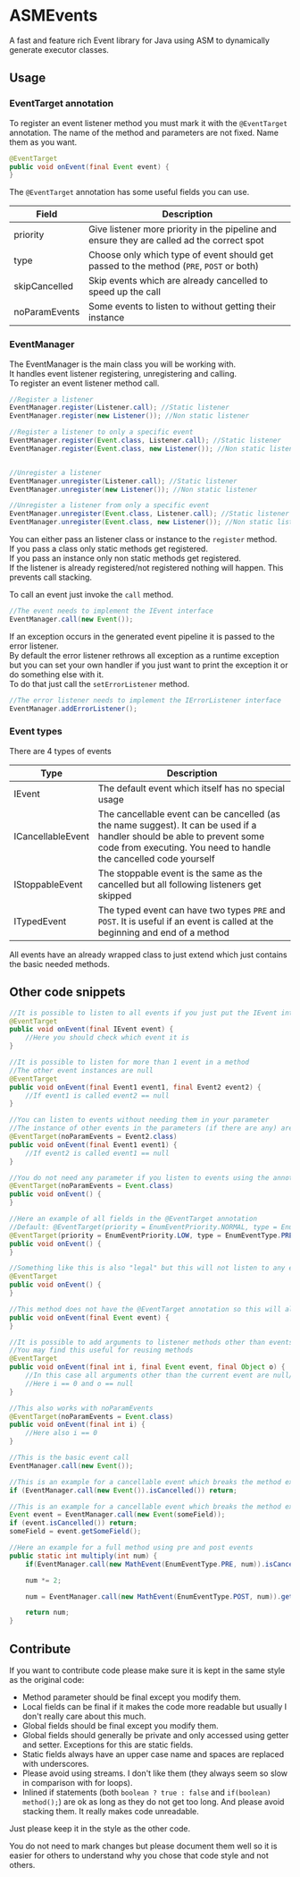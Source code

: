# ASMEvents
A fast and feature rich Event library for Java using ASM to dynamically generate executor classes.

## Usage
### EventTarget annotation
To register an event listener method you must mark it with the `@EventTarget` annotation. The name of the method and parameters are not fixed. Name them as you want.
```Java
@EventTarget
public void onEvent(final Event event) {
}
```
The `@EventTarget` annotation has some useful fields you can use.  

| Field         | Description                                                                                |
| ------------- | ------------------------------------------------------------------------------------------ |
| priority      | Give listener more priority in the pipeline and ensure they are called ad the correct spot |
| type          | Choose only which type of event should get passed to the method (`PRE`, `POST` or both)    |
| skipCancelled | Skip events which are already cancelled to speed up the call                               |
| noParamEvents | Some events to listen to without getting their instance                                    |

### EventManager
The EventManager is the main class you will be working with.  
It handles event listener registering, unregistering and calling.  
To register an event listener method call.
```Java
//Register a listener
EventManager.register(Listener.call); //Static listener
EventManager.register(new Listener()); //Non static listener

//Register a listener to only a specific event
EventManager.register(Event.class, Listener.call); //Static listener
EventManager.register(Event.class, new Listener()); //Non static listener


//Unregister a listener
EventManager.unregister(Listener.call); //Static listener
EventManager.unregister(new Listener()); //Non static listener

//Unregister a listener from only a specific event
EventManager.unregister(Event.class, Listener.call); //Static listener
EventManager.unregister(Event.class, new Listener()); //Non static listener
```
You can either pass an listener class or instance to the `register` method.  
If you pass a class only static methods get registered.  
If you pass an instance only non static methods get registered.  
If the listener is already registered/not registered nothing will happen. This prevents call stacking.  

To call an event just invoke the `call` method.
```Java
//The event needs to implement the IEvent interface
EventManager.call(new Event());
```

If an exception occurs in the generated event pipeline it is passed to the error listener.  
By default the error listener rethrows all exception as a runtime exception but you can set your own handler if you just want to print the exception it or do something else with it.  
To do that just call the `setErrorListener` method.
```Java
//The error listener needs to implement the IErrorListener interface
EventManager.addErrorListener();
```

### Event types
There are 4 types of events

| Type              | Description                                                                                                                                                                                  |
| ----------------- | -------------------------------------------------------------------------------------------------------------------------------------------------------------------------------------------- |
| IEvent            | The default event which itself has no special usage                                                                                                                                          |
| ICancellableEvent | The cancellable event can be cancelled (as the name suggest). It can be used if a handler should be able to prevent some code from executing. You need to handle the cancelled code yourself |
| IStoppableEvent   | The stoppable event is the same as the cancelled but all following listeners get skipped                                                                                                     |
| ITypedEvent       | The typed event can have two types `PRE` and `POST`. It is useful if an event is called at the beginning and end of a method                                                                 |

All events have an already wrapped class to just extend which just contains the basic needed methods.

## Other code snippets
```Java
//It is possible to listen to all events if you just put the IEvent interface into the paramter
@EventTarget
public void onEvent(final IEvent event) {
    //Here you should check which event it is
}
```
```Java
//It is possible to listen for more than 1 event in a method
//The other event instances are null
@EventTarget
public void onEvent(final Event1 event1, final Event2 event2) {
    //If event1 is called event2 == null
}
```
```Java
//You can listen to events without needing them in your parameter
//The instance of other events in the parameters (if there are any) are null
@EventTarget(noParamEvents = Event2.class)
public void onEvent(final Event1 event1) {
    //If event2 is called event1 == null
}

//You do not need any parameter if you listen to events using the annotation
@EventTarget(noParamEvents = Event.class)
public void onEvent() {
}
```
```Java
//Here an example of all fields in the @EventTarget annotation
//Default: @EventTarget(priority = EnumEventPriority.NORMAL, type = EnumEventType.ALL, skipCancelled = false, noParamEvents = {})
@EventTarget(priority = EnumEventPriority.LOW, type = EnumEventType.PRE, skipCancelled = true, noParamEvents = Event.class)
public void onEvent() {
}
```
```Java
//Something like this is also "legal" but this will not listen to any events obviously
@EventTarget
public void onEvent() {
}

//This method does not have the @EventTarget annotation so this will also not listen to anything
public void onEvent(final Event event) {
}
```
```Java
//It is possible to add arguments to listener methods other than events
//You may find this useful for reusing methods
@EventTarget
public void onEvent(final int i, final Event event, final Object o) {
    //In this case all arguments other than the current event are null/their primitive counterpart
    //Here i == 0 and o == null
}

//This also works with noParamEvents
@EventTarget(noParamEvents = Event.class)
public void onEvent(final int i) {
    //Here also i == 0
}
```

```Java
//This is the basic event call
EventManager.call(new Event());
```
```Java
//This is an example for a cancellable event which breaks the method execution if cancelled
if (EventManager.call(new Event()).isCancelled()) return;
```
```Java
//This is an example for a cancellable event which breaks the method execution if cancelled and modifies a variable
Event event = EventManager.call(new Event(someField));
if (event.isCancelled()) return;
someField = event.getSomeField();
```
```Java
//Here an example for a full method using pre and post events
public static int multiply(int num) {
    if(EventManager.call(new MathEvent(EnumEventType.PRE, num)).isCancelled()) return num;

    num *= 2;

    num = EventManager.call(new MathEvent(EnumEventType.POST, num)).getNum();

    return num;
}
```

## Contribute
If you want to contribute code please make sure it is kept in the same style as the original code:  
 - Method parameter should be final except you modify them.  
 - Local fields can be final if it makes the code more readable but usually I don't really care about this much.  
 - Global fields should be final except you modify them.  
 - Global fields should generally be private and only accessed using getter and setter. Exceptions for this are static fields.  
 - Static fields always have an upper case name and spaces are replaced with underscores.  
 - Please avoid using streams. I don't like them (they always seem so slow in comparison with for loops).  
 - Inlined if statements (both `boolean ? true : false` and `if(boolean) method();`) are ok as long as they do not get too long. And please avoid stacking them. It really makes code unreadable.  

Just please keep it in the style as the other code.

You do not need to mark changes but please document them well so it is easier for others to understand why you chose that code style and not others.
